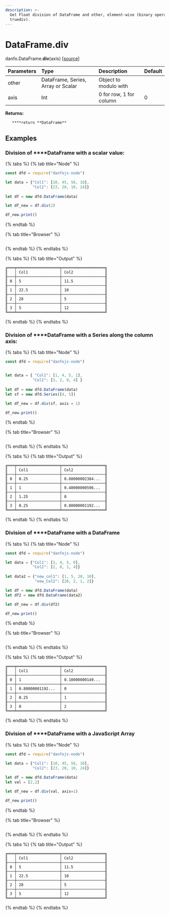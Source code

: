 ```yaml
---
description: >-
  Get Float division of DataFrame and other, element-wise (binary operator
  truediv).
---
```


# DataFrame.div

danfo.DataFrame.**div**\(axis\) \[[source](https://github.com/opensource9ja/danfojs/blob/fe56860b0a303d218d60ba71dee6abf594401556/danfojs/src/core/frame.js#L401)\]

| Parameters | Type | Description | Default |
| :--- | :--- | :--- | :--- |
| other | DataFrame, Series, Array or Scalar | Object to modulo with |  |
| axis | Int | 0 for row, 1 for column | 0 |

**Returns:**

       ****return **DataFrame**

## **Examples**

### Division of ****DataFrame with a scalar value:

{% tabs %}
{% tab title="Node" %}
```javascript
const dfd = require("danfojs-node")

let data = {"Col1": [10, 45, 56, 10],
            "Col2": [23, 20, 10, 24]}
            
let df = new dfd.DataFrame(data)

let df_new = df.div(2)

df_new.print()
```
{% endtab %}

{% tab title="Browser" %}
```

```
{% endtab %}
{% endtabs %}

{% tabs %}
{% tab title="Output" %}
```text
╔═══╤═══════════════════╤═══════════════════╗
║   │ Col1              │ Col2              ║
╟───┼───────────────────┼───────────────────╢
║ 0 │ 5                 │ 11.5              ║
╟───┼───────────────────┼───────────────────╢
║ 1 │ 22.5              │ 10                ║
╟───┼───────────────────┼───────────────────╢
║ 2 │ 28                │ 5                 ║
╟───┼───────────────────┼───────────────────╢
║ 3 │ 5                 │ 12                ║
╚═══╧═══════════════════╧═══════════════════╝
```
{% endtab %}
{% endtabs %}

### Division of  ****DataFrame with a Series along the column axis:

{% tabs %}
{% tab title="Node" %}
```javascript
const dfd = require("danfojs-node")


let data = { "Col1": [1, 4, 5, 1],
            "Col2": [3, 2, 0, 4] }
            
let df = new dfd.DataFrame(data)
let sf = new dfd.Series([4, 5])

let df_new = df.div(sf, axis = 1)

df_new.print()
```
{% endtab %}

{% tab title="Browser" %}
```

```
{% endtab %}
{% endtabs %}

{% tabs %}
{% tab title="Output" %}
```text
╔═══╤═══════════════════╤═══════════════════╗
║   │ Col1              │ Col2              ║
╟───┼───────────────────┼───────────────────╢
║ 0 │ 0.25              │ 0.60000002384...  ║
╟───┼───────────────────┼───────────────────╢
║ 1 │ 1                 │ 0.40000000596...  ║
╟───┼───────────────────┼───────────────────╢
║ 2 │ 1.25              │ 0                 ║
╟───┼───────────────────┼───────────────────╢
║ 3 │ 0.25              │ 0.80000001192...  ║
╚═══╧═══════════════════╧═══════════════════╝

```
{% endtab %}
{% endtabs %}

### Division of  ****DataFrame with a DataFrame

{% tabs %}
{% tab title="Node" %}
```javascript
const dfd = require("danfojs-node")

let data = {"Col1": [1, 4, 5, 0],
            "Col2": [2, 0, 1, 4]}
            
let data2 = {"new_col1": [1, 5, 20, 10],
             "new_Col2": [20, 2, 1, 2]}

let df = new dfd.DataFrame(data)
let df2 = new dfd.DataFrame(data2)

let df_new = df.div(df2)

df_new.print()

```
{% endtab %}

{% tab title="Browser" %}
```

```
{% endtab %}
{% endtabs %}

{% tabs %}
{% tab title="Output" %}
```text
╔═══╤═══════════════════╤═══════════════════╗
║   │ Col1              │ Col2              ║
╟───┼───────────────────┼───────────────────╢
║ 0 │ 1                 │ 0.10000000149...  ║
╟───┼───────────────────┼───────────────────╢
║ 1 │ 0.80000001192...  │ 0                 ║
╟───┼───────────────────┼───────────────────╢
║ 2 │ 0.25              │ 1                 ║
╟───┼───────────────────┼───────────────────╢
║ 3 │ 0                 │ 2                 ║
╚═══╧═══════════════════╧═══════════════════╝
```
{% endtab %}
{% endtabs %}

### Division of ****DataFrame with a JavaScript Array

{% tabs %}
{% tab title="Node" %}
```javascript
const dfd = require("danfojs-node")

let data = {"Col1": [10, 45, 56, 10],
            "Col2": [23, 20, 10, 24]}
            
let df = new dfd.DataFrame(data)
let val = [2,2]

let df_new = df.div(val, axis=1)

df_new.print()
```
{% endtab %}

{% tab title="Browser" %}
```

```
{% endtab %}
{% endtabs %}

{% tabs %}
{% tab title="Output" %}
```text
╔═══╤═══════════════════╤═══════════════════╗
║   │ Col1              │ Col2              ║
╟───┼───────────────────┼───────────────────╢
║ 0 │ 5                 │ 11.5              ║
╟───┼───────────────────┼───────────────────╢
║ 1 │ 22.5              │ 10                ║
╟───┼───────────────────┼───────────────────╢
║ 2 │ 28                │ 5                 ║
╟───┼───────────────────┼───────────────────╢
║ 3 │ 5                 │ 12                ║
╚═══╧═══════════════════╧═══════════════════╝
```
{% endtab %}
{% endtabs %}



